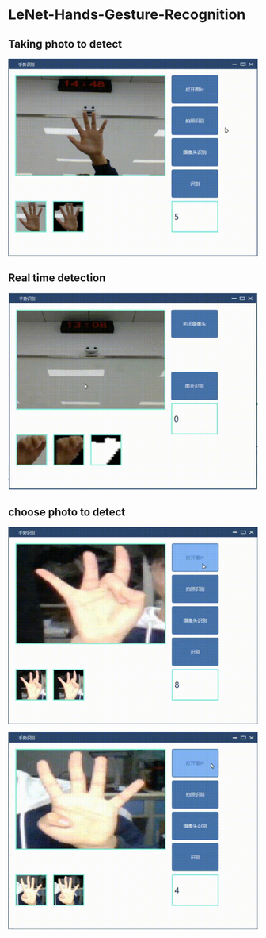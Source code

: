 # LeNet-Hands-Gesture-Recognition

## Taking photo to detect
![Image text](result_show/p2.gif)
## Real time detection

![Image text](result_show/p1.gif)
## choose photo  to detect

![Image text](result_show/p3.gif)

![Image text](result_show/p4.gif)

